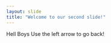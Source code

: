 ```yaml
---
layout: slide
title: "Welcome to our second slide!"
---
```

Hell Boys
Use the left arrow to go back!
